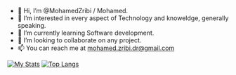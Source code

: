 - 👋 Hi, I’m @MohamedZribi / Mohamed.
- 👀 I’m interested in every aspect of Technology and knoweldge, generally speaking.
- 🌱 I’m currently learning Software development.
- 💞️ I’m looking to collaborate on any project.
- 📫 You can reach me at mohamed.zribi.dr@gmail.com 


[![My Stats](https://github-readme-stats.vercel.app/api?username=MohamedZribi)](https://github.com/anuraghazra/github-readme-stats)
[![Top Langs](https://github-readme-stats.vercel.app/api/top-langs/?username=MohamedZribi)](https://github.com/anuraghazra/github-readme-stats)



<!---
wait3/wait3 is a ✨ special ✨ repository because its `README.md` (this file) appears on your GitHub profile.
You can click the Preview link to take a look at your changes.
--->
